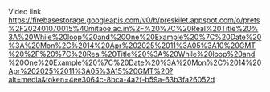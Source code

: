 Video link
https://firebasestorage.googleapis.com/v0/b/preskilet.appspot.com/o/prets%2F202401070015%40mitaoe.ac.in%2F%20%7C%20Real%20Title%20%3A%20While%20loop%20and%20One%20Example%20%7C%20Date%20%3A%20Mon%2C%2014%20Apr%202025%2011%3A05%3A10%20GMT%20%2F%20%7C%20Real%20Title%20%3A%20While%20loop%20and%20One%20Example%20%7C%20Date%20%3A%20Mon%2C%2014%20Apr%202025%2011%3A05%3A15%20GMT%20?alt=media&token=4ee3064c-8bca-4a2f-b59a-63b3fa26052d

